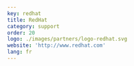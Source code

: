 ```yaml
---
key: redhat
title: RedHat
category: support
order: 20
logo: ./images/partners/logo-redhat.svg
website: 'http://www.redhat.com'
lang: fr
---
```

